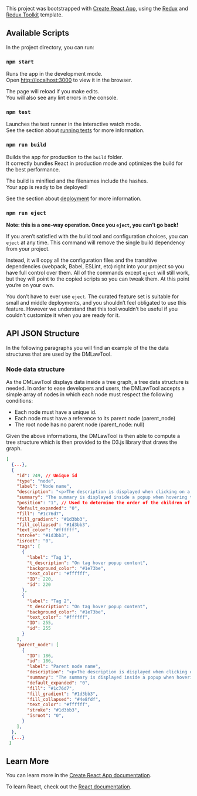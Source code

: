 This project was bootstrapped with [Create React App](https://github.com/facebook/create-react-app), using the [Redux](https://redux.js.org/) and [Redux Toolkit](https://redux-toolkit.js.org/) template.

## Available Scripts

In the project directory, you can run:

### `npm start`

Runs the app in the development mode.<br />
Open [http://localhost:3000](http://localhost:3000) to view it in the browser.

The page will reload if you make edits.<br />
You will also see any lint errors in the console.

### `npm test`

Launches the test runner in the interactive watch mode.<br />
See the section about [running tests](https://facebook.github.io/create-react-app/docs/running-tests) for more information.

### `npm run build`

Builds the app for production to the `build` folder.<br />
It correctly bundles React in production mode and optimizes the build for the best performance.

The build is minified and the filenames include the hashes.<br />
Your app is ready to be deployed!

See the section about [deployment](https://facebook.github.io/create-react-app/docs/deployment) for more information.

### `npm run eject`

**Note: this is a one-way operation. Once you `eject`, you can’t go back!**

If you aren’t satisfied with the build tool and configuration choices, you can `eject` at any time. This command will remove the single build dependency from your project.

Instead, it will copy all the configuration files and the transitive dependencies (webpack, Babel, ESLint, etc) right into your project so you have full control over them. All of the commands except `eject` will still work, but they will point to the copied scripts so you can tweak them. At this point you’re on your own.

You don’t have to ever use `eject`. The curated feature set is suitable for small and middle deployments, and you shouldn’t feel obligated to use this feature. However we understand that this tool wouldn’t be useful if you couldn’t customize it when you are ready for it.

## API JSON Structure

In the following paragraphs you will find an example of the the data structures that are used by the DMLawTool.

### Node data structure

As the DMLawTool displays data inside a tree graph, a tree data structure is needed.
In order to ease developers and users, the DMLawTool accepts a simple array of nodes in which each node must respect the following conditions:
- Each node must have a unique id.
- Each node must have a reference to its parent node (parent_node)
- The root node has no parent node (parent_node: null)

Given the above informations, the DMLawTool is then able to compute a tree structure which is then provided to the D3.js library that draws the graph.


```json
[
  {...},
  {
    "id": 249, // Unique id
    "type": "node",
    "label": "Node name",
    "description": "<p>The description is displayed when clicking on a node</p>",
    "summary": "The summary is displayed inside a popup when hovering the node",
    "position": "1", // Used to determine the order of the children of a node.
    "default_expanded": "0",
    "fill": "#1c76d7",
    "fill_gradient": "#1d3bb3",
    "fill_collapsed": "#1d3bb3",
    "text_color": "#ffffff",
    "stroke": "#1d3bb3",
    "isroot": "0",
    "tags": [
      {
        "label": "Tag 1",
        "t_description": "On tag hover popup content",
        "background_color": "#1e73be",
        "text_color": "#ffffff",
        "ID": 220,
        "id": 220
      },
      {
        "label": "Tag 2",
        "t_description": "On tag hover popup content",
        "background_color": "#1e73be",
        "text_color": "#ffffff",
        "ID": 255,
        "id": 255
      }
    ],
    "parent_node": [
      {
        "ID": 186,
        "id": 186,
        "label": "Parent node name",
        "description": "<p>The description is displayed when clicking on a node</p>",
        "summary": "The summary is displayed inside a popup when hovering the node",
        "default_expanded": "0",
        "fill": "#1c76d7",
        "fill_gradient": "#1d3bb3",
        "fill_collapsed": "#4e8fdf",
        "text_color": "#ffffff",
        "stroke": "#1d3bb3",
        "isroot": "0",
      }
    ],
  },
  {...}
 ]
```

## Learn More

You can learn more in the [Create React App documentation](https://facebook.github.io/create-react-app/docs/getting-started).

To learn React, check out the [React documentation](https://reactjs.org/).
